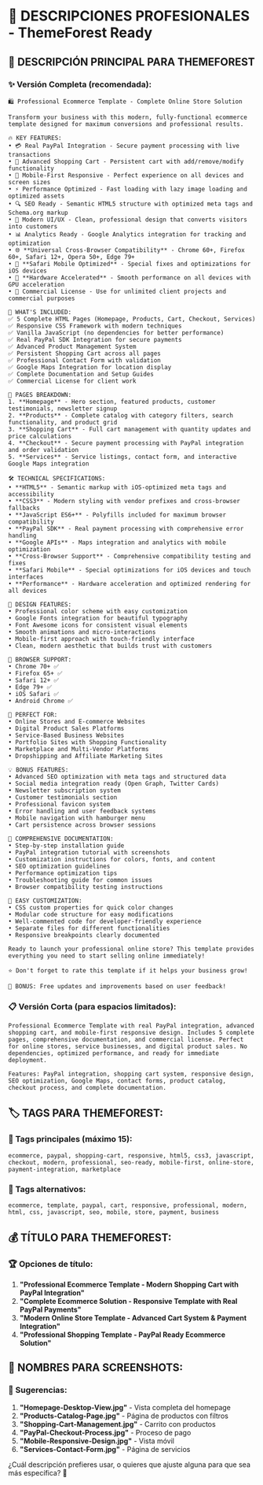 # 📝 DESCRIPCIONES PROFESIONALES - ThemeForest Ready

## 🎯 DESCRIPCIÓN PRINCIPAL PARA THEMEFOREST

### ✨ Versión Completa (recomendada):
```
🛍️ Professional Ecommerce Template - Complete Online Store Solution

Transform your business with this modern, fully-functional ecommerce template designed for maximum conversions and professional results.

🔥 KEY FEATURES:
• 💳 Real PayPal Integration - Secure payment processing with live transactions
• 🛒 Advanced Shopping Cart - Persistent cart with add/remove/modify functionality  
• 📱 Mobile-First Responsive - Perfect experience on all devices and screen sizes
• ⚡ Performance Optimized - Fast loading with lazy image loading and optimized assets
• 🔍 SEO Ready - Semantic HTML5 structure with optimized meta tags and Schema.org markup
• 🎨 Modern UI/UX - Clean, professional design that converts visitors into customers
• 📊 Analytics Ready - Google Analytics integration for tracking and optimization
• 🌐 **Universal Cross-Browser Compatibility** - Chrome 60+, Firefox 60+, Safari 12+, Opera 50+, Edge 79+
• 🍎 **Safari Mobile Optimized** - Special fixes and optimizations for iOS devices
• 🚀 **Hardware Accelerated** - Smooth performance on all devices with GPU acceleration
• 💼 Commercial License - Use for unlimited client projects and commercial purposes

🎯 WHAT'S INCLUDED:
✅ 5 Complete HTML Pages (Homepage, Products, Cart, Checkout, Services)
✅ Responsive CSS Framework with modern techniques
✅ Vanilla JavaScript (no dependencies for better performance)
✅ Real PayPal SDK Integration for secure payments
✅ Advanced Product Management System
✅ Persistent Shopping Cart across all pages
✅ Professional Contact Form with validation
✅ Google Maps Integration for location display
✅ Complete Documentation and Setup Guides
✅ Commercial License for client work

📱 PAGES BREAKDOWN:
1. **Homepage** - Hero section, featured products, customer testimonials, newsletter signup
2. **Products** - Complete catalog with category filters, search functionality, and product grid
3. **Shopping Cart** - Full cart management with quantity updates and price calculations
4. **Checkout** - Secure payment processing with PayPal integration and order validation
5. **Services** - Service listings, contact form, and interactive Google Maps integration

🛠️ TECHNICAL SPECIFICATIONS:
• **HTML5** - Semantic markup with iOS-optimized meta tags and accessibility
• **CSS3** - Modern styling with vendor prefixes and cross-browser fallbacks
• **JavaScript ES6+** - Polyfills included for maximum browser compatibility
• **PayPal SDK** - Real payment processing with comprehensive error handling
• **Google APIs** - Maps integration and analytics with mobile optimization
• **Cross-Browser Support** - Comprehensive compatibility testing and fixes
• **Safari Mobile** - Special optimizations for iOS devices and touch interfaces
• **Performance** - Hardware acceleration and optimized rendering for all devices

🎨 DESIGN FEATURES:
• Professional color scheme with easy customization
• Google Fonts integration for beautiful typography
• Font Awesome icons for consistent visual elements
• Smooth animations and micro-interactions
• Mobile-first approach with touch-friendly interface
• Clean, modern aesthetic that builds trust with customers

💪 BROWSER SUPPORT:
• Chrome 70+ ✅
• Firefox 65+ ✅  
• Safari 12+ ✅
• Edge 79+ ✅
• iOS Safari ✅
• Android Chrome ✅

🚀 PERFECT FOR:
• Online Stores and E-commerce Websites
• Digital Product Sales Platforms
• Service-Based Business Websites
• Portfolio Sites with Shopping Functionality
• Marketplace and Multi-Vendor Platforms
• Dropshipping and Affiliate Marketing Sites

💡 BONUS FEATURES:
• Advanced SEO optimization with meta tags and structured data
• Social media integration ready (Open Graph, Twitter Cards)
• Newsletter subscription system
• Customer testimonials section
• Professional favicon system
• Error handling and user feedback systems
• Mobile navigation with hamburger menu
• Cart persistence across browser sessions

📖 COMPREHENSIVE DOCUMENTATION:
• Step-by-step installation guide
• PayPal integration tutorial with screenshots
• Customization instructions for colors, fonts, and content
• SEO optimization guidelines
• Performance optimization tips
• Troubleshooting guide for common issues
• Browser compatibility testing instructions

🎯 EASY CUSTOMIZATION:
• CSS custom properties for quick color changes
• Modular code structure for easy modifications
• Well-commented code for developer-friendly experience
• Separate files for different functionalities
• Responsive breakpoints clearly documented

Ready to launch your professional online store? This template provides everything you need to start selling online immediately!

⭐ Don't forget to rate this template if it helps your business grow!

🎁 BONUS: Free updates and improvements based on user feedback!
```

### 📋 Versión Corta (para espacios limitados):
```
Professional Ecommerce Template with real PayPal integration, advanced shopping cart, and mobile-first responsive design. Includes 5 complete pages, comprehensive documentation, and commercial license. Perfect for online stores, service businesses, and digital product sales. No dependencies, optimized performance, and ready for immediate deployment.

Features: PayPal integration, shopping cart system, responsive design, SEO optimization, Google Maps, contact forms, product catalog, checkout process, and complete documentation.
```

## 🏷️ TAGS PARA THEMEFOREST:

### 🎯 Tags principales (máximo 15):
```
ecommerce, paypal, shopping-cart, responsive, html5, css3, javascript, checkout, modern, professional, seo-ready, mobile-first, online-store, payment-integration, marketplace
```

### 🔄 Tags alternativos:
```
ecommerce, template, paypal, cart, responsive, professional, modern, html, css, javascript, seo, mobile, store, payment, business
```

## 💰 TÍTULO PARA THEMEFOREST:

### 🏆 Opciones de título:
1. **"Professional Ecommerce Template - Modern Shopping Cart with PayPal Integration"**
2. **"Complete Ecommerce Solution - Responsive Template with Real PayPal Payments"**  
3. **"Modern Online Store Template - Advanced Cart System & Payment Integration"**
4. **"Professional Shopping Template - PayPal Ready Ecommerce Solution"**

## 📸 NOMBRES PARA SCREENSHOTS:

### 📱 Sugerencias:
1. **"Homepage-Desktop-View.jpg"** - Vista completa del homepage
2. **"Products-Catalog-Page.jpg"** - Página de productos con filtros
3. **"Shopping-Cart-Management.jpg"** - Carrito con productos
4. **"PayPal-Checkout-Process.jpg"** - Proceso de pago
5. **"Mobile-Responsive-Design.jpg"** - Vista móvil
6. **"Services-Contact-Form.jpg"** - Página de servicios

¿Cuál descripción prefieres usar, o quieres que ajuste alguna para que sea más específica? 🎯